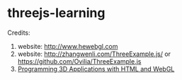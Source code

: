 # threejs-learning

Credits:
1. website: http://www.hewebgl.com
2. website: http://zhangwenli.com/ThreeExample.js/ or https://github.com/Ovilia/ThreeExample.js
3. [Programming 3D Applications with HTML and WebGL](https://github.com/tparisi/Programming3DApplications)
